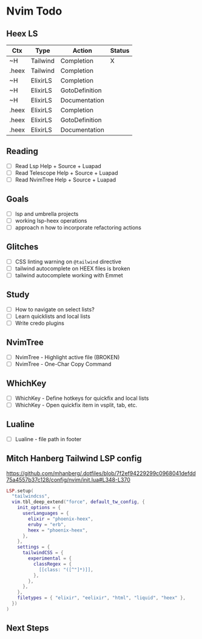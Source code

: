 # Nvim Todo 

## Heex LS

| Ctx   | Type     | Action         | Status |
|-------|----------|----------------|--------|
| ~H    | Tailwind | Completion     | X      |
| .heex | Tailwind | Completion     |        |
| ~H    | ElixirLS | Completion     |        |
| ~H    | ElixirLS | GotoDefinition |        |
| ~H    | ElixirLS | Documentation  |        |
| .heex | ElixirLS | Completion     |        |
| .heex | ElixirLS | GotoDefinition |        |
| .heex | ElixirLS | Documentation  |        |

## Reading 
- [ ] Read Lsp Help + Source + Luapad
- [ ] Read Telescope Help + Source + Luapad 
- [ ] Read NvimTree Help + Source + Luapad 

## Goals 
- [ ] lsp and umbrella projects 
- [ ] working lsp-heex operations 
- [ ] approach n how to incorporate refactoring actions 

## Glitches 
- [ ] CSS linting warning on `@tailwind` directive
- [ ] tailwind autocomplete on HEEX files is broken 
- [ ] tailwind autocomplete working with Emmet 

## Study 
- [ ] How to navigate on select lists?
- [ ] Learn quicklists and local lists 
- [ ] Write credo plugins 

## NvimTree
- [ ] NvimTree - Highlight active file (BROKEN)
- [ ] NvimTree - One-Char Copy Command 

## WhichKey 
- [ ] WhichKey - Define hotkeys for quickfix and local lists
- [ ] WhichKey - Open quickfix item in vsplit, tab, etc.

## Lualine 
- [ ] Lualine - file path in footer

## Mitch Hanberg Tailwind LSP config 

https://github.com/mhanberg/.dotfiles/blob/7f2ef94229299c0968041defdd75a4557b37c128/config/nvim/init.lua#L348-L370

```lua 
LSP.setup(
  "tailwindcss",
  vim.tbl_deep_extend("force", default_tw_config, {
    init_options = {
      userLanguages = {
        elixir = "phoenix-heex",
        eruby = "erb",
        heex = "phoenix-heex",
      },
    },
    settings = {
      tailwindCSS = {
        experimental = {
          classRegex = {
            [[class: "([^"]*)]],
          },
        },
      },
    },
    filetypes = { "elixir", "eelixir", "html", "liquid", "heex" },
  })
)
```

## Next Steps 
